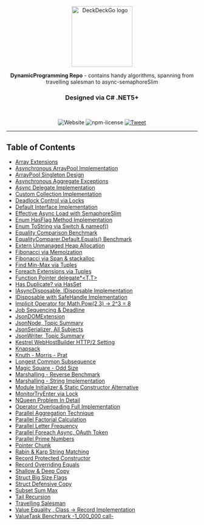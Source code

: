 
<div align="center">
  <a href="https://github.com/SabitKondakci/DynamicProgramming"><img src="https://github.com/SabitKondakci/DynamicProgramming/blob/main/456px-.NET_Logo.svg.png" alt="DeckDeckGo logo" height="160"></a>
  
  <br/>
  
  <p><strong>DynamicProgramming Repo</strong> - contains handy algorithms, spanning from travelling salesman to async-semaphoreSlim</p>
  
  <h3> Designed via <strong>C# .NET5+</strong> </h3>
  
  <br/>
  
  ![Website](https://img.shields.io/website?label=Editor&url=https://docs.microsoft.com/en-us/dotnet/csharp/)
  ![npm-license]
  [![Tweet](https://img.shields.io/twitter/url?url=https%3A%2F%2Fdeckdeckgo.com)](https://twitter.com/sabitk)
  
</div>

 [npm-license]: https://img.shields.io/npm/l/@stencil/core.svg

---

## Table of Contents
- [Array Extensions](https://github.com/SabitKondakci/DynamicProgramming/blob/main/ArrayExtensions.cs)
- [Asynchronous ArrayPool Implementation](https://github.com/SabitKondakci/DynamicProgramming/blob/main/ArrayPoolCustomImplementation.cs)
- [ArrayPool Singleton Design](https://github.com/SabitKondakci/DynamicProgramming/blob/main/ArrayPoolSingletonDesign.cs)
- [Asynchronous Aggregate Exceptions](https://github.com/SabitKondakci/DynamicProgramming/blob/main/AsyncAggregateException.cs)
- [Async Delegate Implementation](https://github.com/SabitKondakci/DynamicProgramming/blob/main/AsyncDelegate.cs)
- [Custom Collection Implementation](https://github.com/SabitKondakci/DynamicProgramming/blob/main/CustomCollection.cs)
- [Deadlock Control via Locks](https://github.com/SabitKondakci/DynamicProgramming/blob/main/DeadlockControl.cs)
- [Default Interface Implementation](https://github.com/SabitKondakci/DynamicProgramming/blob/main/DefaultInterfaceImplementation.cs)
- [Effective Async Load with SemaphoreSlim](https://github.com/SabitKondakci/DynamicProgramming/blob/main/EffectiveAsyncLoadWithSemaphoreslim.cs)
- [Enum HasFlag Method Implementation](https://github.com/SabitKondakci/DynamicProgramming/blob/main/EnumHasFlag.cs)
- [Enum ToString via Switch & nameof()](https://github.com/SabitKondakci/DynamicProgramming/blob/main/EnumToString.cs)
- [Equality Comparison Benchmark](https://github.com/SabitKondakci/DynamicProgramming/blob/main/EqualityBenchmark.cs)
- [EqualityComparer<T>.Default.Equals() Benchmark](https://github.com/SabitKondakci/DynamicProgramming/blob/main/EqualityComparer.cs)
- [Extern Unmanaged Heap Allocation](https://github.com/SabitKondakci/DynamicProgramming/blob/main/ExternUnmanagedHeap.cs)
- [Fibonacci via Memoization](https://github.com/SabitKondakci/DynamicProgramming/blob/main/FibonacciMemoization.cs)
- [Fibonacci via Span & stackalloc](https://github.com/SabitKondakci/DynamicProgramming/blob/main/FibonacciSeriesGenWithSpan.cs)
- [Find Min-Max via Tuples](https://github.com/SabitKondakci/DynamicProgramming/blob/main/FindMinMax.cs)
- [Foreach Extensions via Tuples](https://github.com/SabitKondakci/DynamicProgramming/blob/main/ForeachExtension.cs)
- [Function Pointer delegate*<T,T>](https://github.com/SabitKondakci/DynamicProgramming/blob/main/FunctionPointer.cs)
- [Has Duplicate? via HasSet<T>](https://github.com/SabitKondakci/DynamicProgramming/blob/main/HasDuplicate.cs)
- [IAsyncDisposable, IDisposable Implementation](https://github.com/SabitKondakci/DynamicProgramming/blob/main/IAsyncDisposableIDisposable.cs)
- [IDisposable with SafeHandle Implementation](https://github.com/SabitKondakci/DynamicProgramming/blob/main/IDisposableSafeHandle.cs)
- [Implicit Operator for Math.Pow(2,3) -> 2^3 = 8 ](https://github.com/SabitKondakci/DynamicProgramming/blob/main/ImplicitOperatorMathPow.cs)
- [Job Sequencing & Deadline](https://github.com/SabitKondakci/DynamicProgramming/blob/main/JobSequencingDeadline.cs)
- [JsonDOMExtension](https://github.com/SabitKondakci/DynamicProgramming/blob/main/JsonDOMExtension.cs)
- [JsonNode, Topic Summary](https://github.com/SabitKondakci/DynamicProgramming/blob/main/JsonNodeSummary.cs)
- [JsonSerializer, All Subjects](https://github.com/SabitKondakci/DynamicProgramming/blob/main/JsonSerializerSummary.cs)
- [JsonWriter, Topic Summary](https://github.com/SabitKondakci/DynamicProgramming/blob/main/JsonWriterSummary.cs)
- [Kestrel WebHostBuilder HTTP/2 Setting](https://github.com/SabitKondakci/DynamicProgramming/blob/main/KestrelWebHostBuilder.cs)
- [Knapsack](https://github.com/SabitKondakci/DynamicProgramming/blob/main/KnapsackAlgorithm.cs)
- [Knuth - Morris - Prat ](https://github.com/SabitKondakci/DynamicProgramming/blob/main/KnuthMorrisPratAlgorithm.cs)
- [Longest Common Subsequence](https://github.com/SabitKondakci/DynamicProgramming/blob/main/LongestCommonSubsequence.cs)
- [Magic Square - Odd Size](https://github.com/SabitKondakci/DynamicProgramming/blob/main/MagicSquareForOddSizes.cs)
- [Marshalling - Reverse Benchmark](https://github.com/SabitKondakci/DynamicProgramming/blob/main/MarshallBenchmark.cs)
- [Marshalling - String  Implementation](https://github.com/SabitKondakci/DynamicProgramming/blob/main/MarshallString.cs)
- [Module Initializer & Static Constructor Alternative](https://github.com/SabitKondakci/DynamicProgramming/blob/main/ModuleInitializer.cs)
- [MonitorTryEnter via Lock](https://github.com/SabitKondakci/DynamicProgramming/blob/main/MonitorTryEnter.cs)
- [NQueen Problem In Detail](https://github.com/SabitKondakci/DynamicProgramming/blob/main/NQueenProblemInDetail.cs)
- [Operator Overloading Full Implementation](https://github.com/SabitKondakci/DynamicProgramming/blob/main/OperatorOverloadingFull.cs)
- [Parallel Aggregation Technique](https://github.com/SabitKondakci/DynamicProgramming/blob/main/ParallelAggregation.cs)
- [Parallel Factorial Calculation](https://github.com/SabitKondakci/DynamicProgramming/blob/main/ParallelFactorialCalc.cs)
- [Parallel Letter Frequency](https://github.com/SabitKondakci/DynamicProgramming/blob/main/ParallelLetterFrequency.cs)
- [Parallel Foreach Async, OAuth Token](https://github.com/SabitKondakci/DynamicProgramming/blob/main/ParallelForEachAsync.cs)
- [Parallel Prime Numbers](https://github.com/SabitKondakci/DynamicProgramming/blob/main/ParallelPrimeNumbers.cs)
- [Pointer Chunk](https://github.com/SabitKondakci/DynamicProgramming/blob/main/PointerChunk.cs)
- [Rabin & Karp String Matching](https://github.com/SabitKondakci/DynamicProgramming/blob/main/RabinKarpStringMatchingHashTechnique.cs)
- [Record Protected Constructor](https://github.com/SabitKondakci/DynamicProgramming/blob/main/RecordCalculatedProperty.cs)
- [Record Overriding Equals](https://github.com/SabitKondakci/DynamicProgramming/blob/main/RecordOverrideEquals.cs)
- [Shallow & Deep Copy](https://github.com/SabitKondakci/DynamicProgramming/blob/main/ShallowAndDeepCopy.cs)
- [Struct Big Size Flags](https://github.com/sabitkondakci/DynamicProgramming/blob/main/StructBigSizeFlags.cs)
- [Struct Defensive Copy](https://github.com/sabitkondakci/DynamicProgramming/blob/main/StructDefensiveCopy.cs)
- [Subset Sum Max](https://github.com/SabitKondakci/DynamicProgramming/blob/main/SubsetSumMax.cs)
- [Tail Recursion](https://github.com/SabitKondakci/DynamicProgramming/blob/main/TailRecursion.cs)
- [Travelling Salesman](https://github.com/SabitKondakci/DynamicProgramming/blob/main/TravellingSalesmanAlgorithm.cs)
- [Value Equality , Class -> Record Implementation](https://github.com/SabitKondakci/DynamicProgramming/blob/main/ValueEqualityImplementation.cs)
- [ValueTask Benchmark -1_000_000 call-](https://github.com/SabitKondakci/DynamicProgramming/blob/main/ValueTaskBenchmark.cs)


